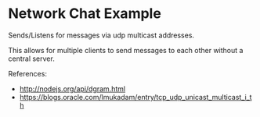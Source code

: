 Network Chat Example
==================

Sends/Listens for messages via udp multicast addresses.

This allows for multiple clients to send messages to each other without a central server.

References:
* http://nodejs.org/api/dgram.html
* https://blogs.oracle.com/lmukadam/entry/tcp_udp_unicast_multicast_i_th